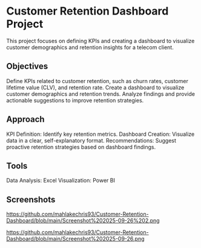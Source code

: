 # Customer Retention Dashboard Project
This project focuses on defining KPIs and creating a dashboard to visualize customer demographics and retention insights for a telecom client.

## Objectives
Define KPIs related to customer retention, such as churn rates, customer lifetime value (CLV), and retention rate.
Create a dashboard to visualize customer demographics and retention trends.
Analyze findings and provide actionable suggestions to improve retention strategies.

## Approach
KPI Definition: Identify key retention metrics.
Dashboard Creation: Visualize data in a clear, self-explanatory format.
Recommendations: Suggest proactive retention strategies based on dashboard findings.

## Tools
Data Analysis: Excel
Visualization: Power BI

## Screenshots

https://github.com/mahlakechris93/Customer-Retention-Dashboard/blob/main/Screenshot%202025-09-26%202.png

https://github.com/mahlakechris93/Customer-Retention-Dashboard/blob/main/Screenshot%202025-09-26.png
